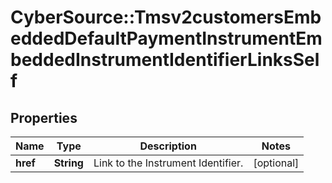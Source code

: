 # CyberSource::Tmsv2customersEmbeddedDefaultPaymentInstrumentEmbeddedInstrumentIdentifierLinksSelf

## Properties
Name | Type | Description | Notes
------------ | ------------- | ------------- | -------------
**href** | **String** | Link to the Instrument Identifier.  | [optional] 


